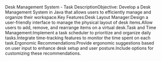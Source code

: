 Desk Management System - Task DescriptionObjective:
Develop a Desk Management System in Java that allows users to efficiently manage and organize their workspace.Key Features:Desk Layout Manager:Design a user-friendly interface to manage the physical layout of desk items.Allow users to add, remove, and rearrange items on a virtual desk.Task and Time Management:Implement a task scheduler to prioritize and organize daily tasks.Integrate time-tracking features to monitor the time spent on each task.Ergonomic Recommendations:Provide ergonomic suggestions based on user input to enhance desk setup and user posture.Include options for customizing these recommendations.
